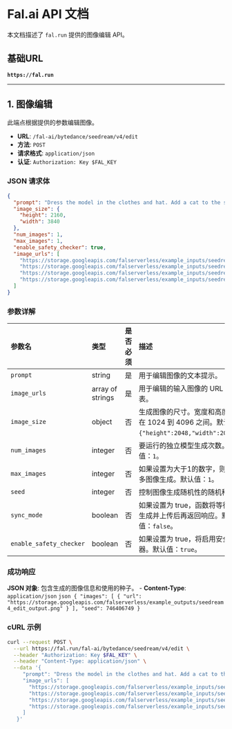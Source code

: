 # Fal.ai API 文档

本文档描述了 `fal.run` 提供的图像编辑 API。

## 基础URL

**`https://fal.run`**

---

## 1. 图像编辑

此端点根据提供的参数编辑图像。

- **URL**: `/fal-ai/bytedance/seedream/v4/edit`
- **方法**: `POST`
- **请求格式**: `application/json`
- **认证**: `Authorization: Key $FAL_KEY`

### JSON 请求体

```json
{
  "prompt": "Dress the model in the clothes and hat. Add a cat to the scene and change the background to a Victorian era building.",
  "image_size": {
    "height": 2160,
    "width": 3840
  },
  "num_images": 1,
  "max_images": 1,
  "enable_safety_checker": true,
  "image_urls": [
    "https://storage.googleapis.com/falserverless/example_inputs/seedream4_edit_input_1.png",
    "https://storage.googleapis.com/falserverless/example_inputs/seedream4_edit_input_2.png",
    "https://storage.googleapis.com/falserverless/example_inputs/seedream4_edit_input_3.png",
    "https://storage.googleapis.com/falserverless/example_inputs/seedream4_edit_input_4.png"
  ]
}
```

### 参数详解

| 参数名 | 类型 | 是否必须 | 描述 |
| :--- | :--- | :--- | :--- |
| `prompt` | string | 是 | 用于编辑图像的文本提示。 |
| `image_urls` | array of strings | 是 | 用于编辑的输入图像的 URL 列表。 |
| `image_size` | object | 否 | 生成图像的尺寸。宽度和高度必须在 1024 到 4096 之间。默认值：`{"height":2048,"width":2048}`。 |
| `num_images` | integer | 否 | 要运行的独立模型生成次数。默认值：`1`。 |
| `max_images` | integer | 否 | 如果设置为大于1的数字，则启用多图像生成。默认值：`1`。 |
| `seed` | integer | 否 | 控制图像生成随机性的随机种子。 |
| `sync_mode` | boolean | 否 | 如果设置为 true，函数将等待图像生成并上传后再返回响应。默认值：`false`。 |
| `enable_safety_checker` | boolean | 否 | 如果设置为 true，将启用安全检查器。默认值：`true`。 |

### 成功响应

  **JSON 对象**: 包含生成的图像信息和使用的种子。
    - **Content-Type**: `application/json`
    ```json
    {
      "images": [
        {
          "url": "https://storage.googleapis.com/falserverless/example_outputs/seedream4_edit_output.png"
        }
      ],
      "seed": 746406749
    }
    ```

### cURL 示例

```bash
curl --request POST \
  --url https://fal.run/fal-ai/bytedance/seedream/v4/edit \
  --header "Authorization: Key $FAL_KEY" \
  --header "Content-Type: application/json" \
  --data '{
     "prompt": "Dress the model in the clothes and hat. Add a cat to the scene and change the background to a Victorian era building.",
     "image_urls": [
       "https://storage.googleapis.com/falserverless/example_inputs/seedream4_edit_input_1.png",
       "https://storage.googleapis.com/falserverless/example_inputs/seedream4_edit_input_2.png",
       "https://storage.googleapis.com/falserverless/example_inputs/seedream4_edit_input_3.png",
       "https://storage.googleapis.com/falserverless/example_inputs/seedream4_edit_input_4.png"
     ]
   }'